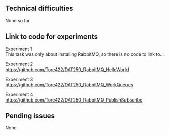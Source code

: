 Technical difficulties
-----------------------

None so far



Link to code for experiments
-----------------------------



Experiment 1<br>
This task was only about installing RabbitMQ, so there is no code to link to...



Experiment 2<br>
https://github.com/Tore422/DAT250_RabbitMQ_HelloWorld



Experiment 3<br>
https://github.com/Tore422/DAT250_RabbitMQ_WorkQueues





Experiment 4<br>
https://github.com/Tore422/DAT250_RabbitMQ_PublishSubscribe






Pending issues
---------------


None





